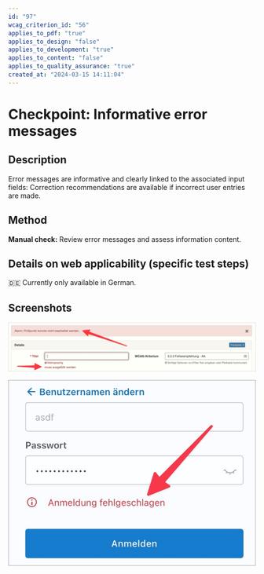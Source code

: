 ```yaml
---
id: "97"
wcag_criterion_id: "56"
applies_to_pdf: "true"
applies_to_design: "false"
applies_to_development: "true"
applies_to_content: "false"
applies_to_quality_assurance: "true"
created_at: "2024-03-15 14:11:04"
---
```


# Checkpoint: Informative error messages

## Description

Error messages are informative and clearly linked to the associated input fields: Correction recommendations are available if incorrect user entries are made.

## Method

**Manual check:** Review error messages and assess information content.

## Details on web applicability (specific test steps)

🇩🇪 Currently only available in German.

## Screenshots

![Fehlermeldung in A4AA](images/fehlermeldung-in-a4aa.png)

![Wenig aussagekräftiger Login-Fehler](images/wenig-aussagekrftiger-login-fehler.png)